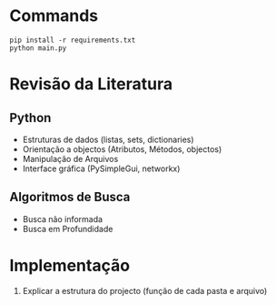 # Commands

```
pip install -r requirements.txt
python main.py
```

# Revisão da Literatura

## Python

-   Estruturas de dados (listas, sets, dictionaries)
-   Orientação a objectos (Atributos, Métodos, objectos)
-   Manipulação de Arquivos
-   Interface gráfica (PySimpleGui, networkx)

## Algoritmos de Busca

-   Busca não informada
-   Busca em Profundidade

# Implementação

1. Explicar a estrutura do projecto (função de cada pasta e arquivo)
